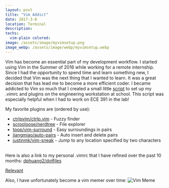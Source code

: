 ```yaml
---
layout: post
title: "Vim Addict"
date: 2017-3-8
location: Terminal
description: 
techs:
  vim-plain colored:
image: /assets/image/myvimsetup.png
image_webp: /assets/image/webp/myvimsetup.webp
---
```


Vim has become an essential part of my development workflow. I started using Vim
in the Summer of 2016 while working for a remote internship. Since I had the
opportunity to spend time and learn something new, I decided that Vim was the
next thing that I wanted to learn. It was a great decision that has lead me to
become a more efficient coder. I became addicted to Vim so much that I created a
small little
[script](https://github.com/dphuang2/dotfiles/blob/master/setupvim.sh) to set up
my .vimrc and plugins on the engineering workstation at school. This script was
especially helpful when I had to work on ECE 391 in the lab!

My favorite plugins are (ordered by use):
- [ctrlpvim/ctrlp.vim](https://github.com/ctrlpvim/ctrlp.vim) - Fuzzy finder
- [scrooloose/nerdtree](https://github.com/scrooloose/nerdtree) - File explorer
- [tpop/vim-surround](https://github.com/tpope/vim-surround) - Easy surroundings
  in pairs
- [jiangmiao/auto-pairs](https://github.com/jiangmiao/auto-pairs) - Auto insert
  and delete pairs
- [justinmk/vim-sneak](https://github.com/justinmk/vim-sneak) - Jump to any
  location specified by two characters

<br> Here is also a link to my personal .vimrc that I have refined over the past
10 months:
[dphuang2/dotfiles](https://github.com/dphuang2/dotfiles/blob/master/vimrc-mac)

[Relevant](https://www.norfolkwinters.com/vim-creep/)

Also, I have unfortunately become a vim memer over time: ![Vim
Meme](/assets/image/webp/vimmeme.jpg)
